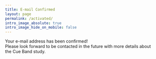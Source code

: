 ```yaml
---
title: E-mail Confirmed
layout: page
permalink: /activated/
intro_image_absolute: true
intro_image_hide_on_mobile: false
---
```


Your e-mail address has been confirmed! <br>
Please look forward to be contacted in the future with more details about the Cue Band study.



